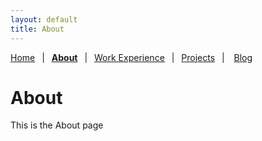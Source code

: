 ```yaml
---
layout: default
title: About
---
```


[Home](./index)&ensp;
|&ensp;
[**About**](./about)&ensp;
|&ensp;
[Work Experience](./work-experience)&ensp;
|&ensp;
[Projects](./projects)&ensp;
| &ensp;
[Blog](./blog.html)

# About
This is the About page
